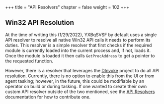 +++
title = "API Resolvers"
chapter = false
weight = 102
+++

## Win32 API Resolution

At the time of writing this (1/29/2022), YXBqSVSF by default uses a single API resolver to resolve all native Win32 API calls it needs to perform its duties. This resolver is a simple resolver that first checks if the required module is currently loaded into the current process and, if not, loads it. Once the module is loaded it then calls `GetProcAddress` to get a pointer to the requested function.

However, there is a resolver that leverages the [DInvoke](https://github.com/TheWover/DInvoke) project to do all API resolution. Currently, there is no option to enable this from the UI or from agent tasking; however, in the future, this could be modifiable by an operator on build or during tasking. If one wanted to create their own custom API resolver outside of the two mentioned, see the [API Resolvers](/agents/cuMJKFYD/contributing/apiresolvers/) documentation for how to contribute one.